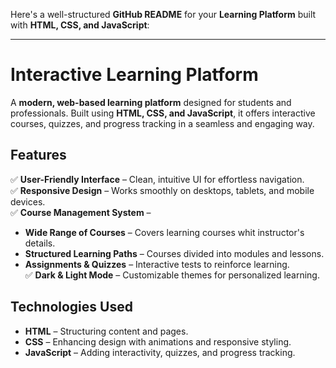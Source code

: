 Here's a well-structured **GitHub README** for your **Learning Platform** built with **HTML, CSS, and JavaScript**:  

---

# Interactive Learning Platform  

A **modern, web-based learning platform** designed for students and professionals. Built using **HTML, CSS, and JavaScript**, it offers interactive courses, quizzes, and progress tracking in a seamless and engaging way.  

## Features  

✅ **User-Friendly Interface** – Clean, intuitive UI for effortless navigation.  
✅ **Responsive Design** – Works smoothly on desktops, tablets, and mobile devices.  
✅ **Course Management System** –  
   -  **Wide Range of Courses** – Covers learning courses whit instructor's details.  
   -  **Structured Learning Paths** – Courses divided into modules and lessons.  
   -  **Assignments & Quizzes** – Interactive tests to reinforce learning.  
✅ **Dark & Light Mode** – Customizable themes for personalized learning.  

##  Technologies Used  

- **HTML** – Structuring content and pages.  
- **CSS** – Enhancing design with animations and responsive styling.  
- **JavaScript** – Adding interactivity, quizzes, and progress tracking.  
